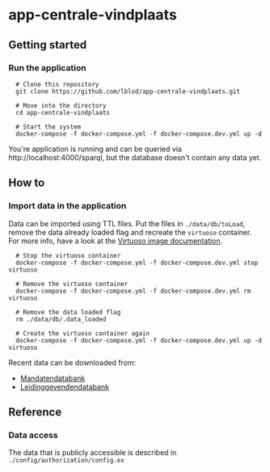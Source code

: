 # app-centrale-vindplaats

## Getting started

### Run the application
```
  # Clone this repository
  git clone https://github.com/lblod/app-centrale-vindplaats.git

  # Move into the directory
  cd app-centrale-vindplaats

  # Start the system
  docker-compose -f docker-compose.yml -f docker-compose.dev.yml up -d
```

You're application is running and can be queried via http://localhost:4000/sparql, but the database doesn't contain any data yet.

## How to

### Import data in the application
Data can be imported using TTL files. Put the files in `./data/db/toLoad`, remove the data already loaded flag and recreate the `virtuoso` container. For more info, have a look at the [Virtuoso image documentation](https://github.com/tenforce/docker-virtuoso#automatically).

```
  # Stop the virtuoso container
  docker-compose -f docker-compose.yml -f docker-compose.dev.yml stop virtuoso

  # Remove the virtuoso container
  docker-compose -f docker-compose.yml -f docker-compose.dev.yml rm virtuoso
  
  # Remove the data loaded flag
  rm ./data/db/.data_loaded

  # Create the virtuoso container again
  docker-compose -f docker-compose.yml -f docker-compose.dev.yml up -d virtuoso
```

Recent data can be downloaded from:
* [Mandatendatabank](https://mandaten.lokaalbestuur.vlaanderen.be/)
* [Leidinggevendendatabank](https://leidinggevenden.lokaalbestuur.vlaanderen.be/)

## Reference
### Data access
The data that is publicly accessible is described in `./config/authorization/config.ex`
